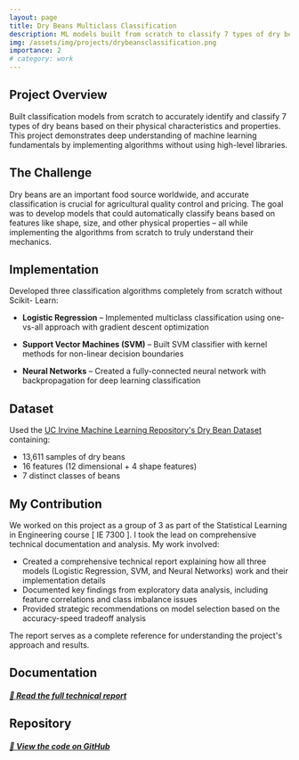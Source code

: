 ```yaml
---
layout: page
title: Dry Beans Multiclass Classification
description: ML models built from scratch to classify 7 types of dry beans based on physical characteristics
img: /assets/img/projects/drybeansclassification.png
importance: 2
# category: work
---
```


## Project Overview

Built classification models from scratch to accurately identify and classify 7 types of dry beans based on their physical characteristics and properties. This project demonstrates deep understanding of machine learning fundamentals by implementing algorithms without using high-level libraries.

## The Challenge

Dry beans are an important food source worldwide, and accurate classification is crucial for agricultural quality control and pricing. The goal was to develop models that could automatically classify beans based on features like shape, size, and other physical properties – all while implementing the algorithms from scratch to truly understand their mechanics.

## Implementation

Developed three classification algorithms completely from scratch without Scikit- Learn:

* **Logistic Regression** – Implemented multiclass classification using one-vs-all approach with gradient descent optimization

* **Support Vector Machines (SVM)** – Built SVM classifier with kernel methods for non-linear decision boundaries

* **Neural Networks** – Created a fully-connected neural network with backpropagation for deep learning classification

## Dataset

Used the [UC Irvine Machine Learning Repository's Dry Bean Dataset](https://archive-beta.ics.uci.edu/dataset/602/dry+bean+dataset) containing:
- 13,611 samples of dry beans
- 16 features (12 dimensional + 4 shape features)
- 7 distinct classes of beans

## My Contribution

We worked on this project as a group of 3 as part of the Statistical Learning in Engineering course [ IE 7300 ]. I took the lead on comprehensive technical documentation and analysis. My work involved:

- Created a comprehensive technical report explaining how all three models (Logistic Regression, SVM, and Neural Networks) work and their implementation details
- Documented key findings from exploratory data analysis, including feature correlations and class imbalance issues
- Provided strategic recommendations on model selection based on the accuracy-speed tradeoff analysis

The report serves as a complete reference for understanding the project's approach and results.

## Documentation

##### [📄 Read the full technical report](/assets/pdf/Projects/drybeansreport.pdf)

## Repository

##### [🔗 View the code on GitHub]([link-to-github](https://github.com/abhignareddymusku/dry-beans-classification))
